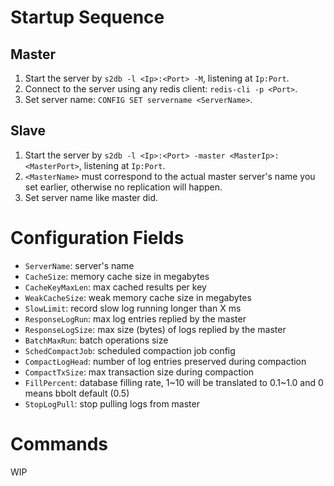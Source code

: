# Startup Sequence
## Master
1. Start the server by `s2db -l <Ip>:<Port> -M`, listening at `Ip:Port`.
2. Connect to the server using any redis client: `redis-cli -p <Port>`.
3. Set server name: `CONFIG SET servername <ServerName>`.

## Slave
1. Start the server by `s2db -l <Ip>:<Port> -master <MasterIp>:<MasterPort>`, listening at `Ip:Port`.
2. `<MasterName>` must correspond to the actual master server's name you set earlier, otherwise no replication will happen.
3. Set server name like master did.

# Configuration Fields
- `ServerName`: server's name
- `CacheSize`: memory cache size in megabytes
- `CacheKeyMaxLen`: max cached results per key
- `WeakCacheSize`: weak memory cache size in megabytes
- `SlowLimit`: record slow log running longer than X ms
- `ResponseLogRun`: max log entries replied by the master
- `ResponseLogSize`: max size (bytes) of logs replied by the master
- `BatchMaxRun`: batch operations size
- `SchedCompactJob`: scheduled compaction job config
- `CompactLogHead`: number of log entries preserved during compaction
- `CompactTxSize`: max transaction size during compaction
- `FillPercent`: database filling rate, 1~10 will be translated to 0.1~1.0 and 0 means bbolt default (0.5)
- `StopLogPull`: stop pulling logs from master

# Commands
WIP